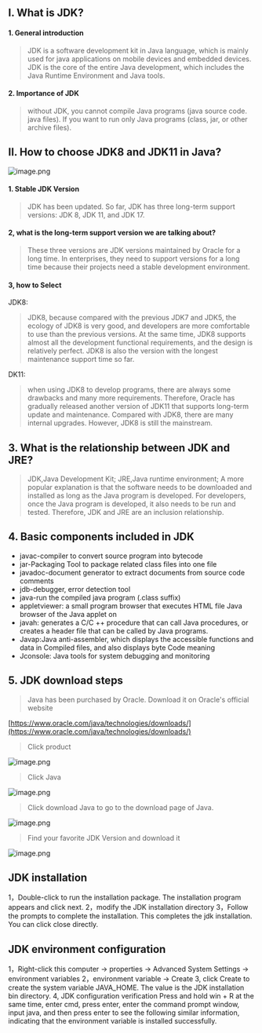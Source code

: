 ## I. What is JDK?
#### 1. General introduction 
> JDK is a software development kit in Java language, which is mainly used for java applications on mobile devices and embedded devices. JDK is the core of the entire Java development, which includes the Java Runtime Environment and Java tools.

#### 2. Importance of JDK 
> without JDK, you cannot compile Java programs (java source code. java files). If you want to run only Java programs (class, jar, or other archive files).

## II. How to choose JDK8 and JDK11 in Java?
![image.png](https://cdn.nlark.com/yuque/0/2023/png/33625181/1676983051679-4582e9b1-353c-42e5-aa54-6909fd3c10c6.png#averageHue=%23868d93&clientId=ua800d6e7-b375-4&from=paste&height=398&id=ue2515d1d&name=image.png&originHeight=597&originWidth=1079&originalType=binary&ratio=1.5&rotation=0&showTitle=false&size=701946&status=done&style=none&taskId=u3d09d143-de4e-4ec4-8a84-9ee8e1dfe3a&title=&width=719.3333333333334)
#### 1. Stable JDK Version 
> JDK has been updated. So far, JDK has three long-term support versions: JDK 8, JDK 11, and JDK 17.

#### 2, what is the long-term support version we are talking about? 
> These three versions are JDK versions maintained by Oracle for a long time. In enterprises, they need to support versions for a long time because their projects need a stable development environment.

#### 3, how to Select
JDK8: 
> JDK8, because compared with the previous JDK7 and JDK5, the ecology of JDK8 is very good, and developers are more comfortable to use than the previous versions. At the same time, JDK8 supports almost all the development functional requirements, and the design is relatively perfect. JDK8 is also the version with the longest maintenance support time so far.

DK11: 
> when using JDK8 to develop programs, there are always some drawbacks and many more requirements. Therefore, Oracle has gradually released another version of JDK11 that supports long-term update and maintenance. Compared with JDK8, there are many internal upgrades. However, JDK8 is still the mainstream.

## 3. What is the relationship between JDK and JRE?
> JDK,Java Development Kit; JRE,Java runtime environment; A more popular explanation is that the software needs to be downloaded and installed as long as the Java program is developed. For developers, once the Java program is developed, it also needs to be run and tested. Therefore, JDK and JRE are an inclusion relationship.

## 4. Basic components included in JDK

- javac-compiler to convert source program into bytecode 
- jar-Packaging Tool to package related class files into one file 
- javadoc-document generator to extract documents from source code comments 
- jdb-debugger, error detection tool 
- java-run the compiled java program (.class suffix) 
- appletviewer: a small program browser that executes HTML file Java browser of the Java applet on 
- javah: generates a C/C ++ procedure that can call Java procedures, or creates a header file that can be called by Java programs. 
- Javap:Java anti-assembler, which displays the accessible functions and data in Compiled files, and also displays byte Code meaning 
- Jconsole: Java tools for system debugging and monitoring
## 5. JDK download steps
> Java has been purchased by Oracle. Download it on Oracle's official website

[https://www.oracle.com/java/technologies/downloads/](https://www.oracle.com/java/technologies/downloads/)
> Click product

![image.png](https://cdn.nlark.com/yuque/0/2023/png/33625181/1676223386471-d4d6f677-b281-4b1a-94ec-319e6b78f4a4.png#averageHue=%2347423d&clientId=u825363cc-fc37-4&from=paste&height=630&id=ua3da2444&name=image.png&originHeight=945&originWidth=1722&originalType=binary&ratio=1.5&rotation=0&showTitle=false&size=560668&status=done&style=none&taskId=u920b2fab-64c6-4b11-b4b1-59a9188dd46&title=&width=1148)
> Click Java

![image.png](https://cdn.nlark.com/yuque/0/2023/png/33625181/1676223446765-5dc23be2-eed5-4320-aa01-39fa18db2004.png#averageHue=%233b3733&clientId=u825363cc-fc37-4&from=paste&height=594&id=u73a005ec&name=image.png&originHeight=891&originWidth=1722&originalType=binary&ratio=1.5&rotation=0&showTitle=false&size=301408&status=done&style=none&taskId=ub8275962-19c0-4137-b650-01a50294907&title=&width=1148)
> Click download Java to go to the download page of Java.

![image.png](https://cdn.nlark.com/yuque/0/2023/png/33625181/1676223522875-e35aa84f-f023-4aad-a948-dcf1df014dfa.png#averageHue=%2347816b&clientId=u825363cc-fc37-4&from=paste&height=625&id=ued42f922&name=image.png&originHeight=937&originWidth=1722&originalType=binary&ratio=1.5&rotation=0&showTitle=false&size=442091&status=done&style=none&taskId=ube637012-0084-4d81-aba0-9529865c432&title=&width=1148)
> Find your favorite JDK Version and download it

![image.png](https://cdn.nlark.com/yuque/0/2023/png/33625181/1676223622409-bb7053d3-826e-4fb9-b89d-7fa069ed3b00.png#averageHue=%23fcfbfa&clientId=u825363cc-fc37-4&from=paste&height=541&id=u213d1e1e&name=image.png&originHeight=811&originWidth=1722&originalType=binary&ratio=1.5&rotation=0&showTitle=false&size=285834&status=done&style=none&taskId=u3e98d47d-e68a-47a0-ac6b-4b80ffff022&title=&width=1148)
## JDK installation
1，Double-click to run the installation package. The installation program appears and click next.
2，modify the JDK installation directory
3，Follow the prompts to complete the installation. This completes the jdk installation. You can click close directly.
## JDK environment configuration
1，Right-click this computer → properties → Advanced System Settings → environment variables 
2，environment variable → Create 
3, click Create to create the system variable JAVA_HOME. The value is the JDK installation bin directory. 
4, JDK configuration verification Press and hold win + R at the same time, enter cmd, press enter, enter the command prompt window, input java, and then press enter to see the following similar information, indicating that the environment variable is installed successfully.


